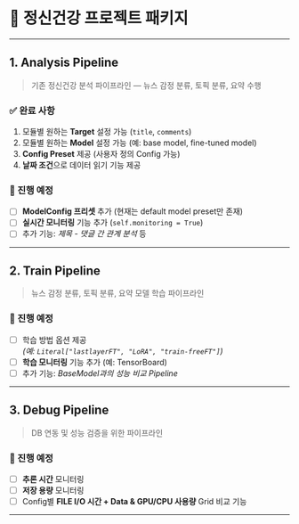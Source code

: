 # 🧠 정신건강 프로젝트 패키지

---

## 1. **Analysis Pipeline**  
> 기존 정신건강 분석 파이프라인 — 뉴스 감정 분류, 토픽 분류, 요약 수행

### ✅ 완료 사항
1. 모듈별 원하는 **Target** 설정 가능 (`title`, `comments`)
2. 모듈별 원하는 **Model** 설정 가능 (예: base model, fine-tuned model)
3. **Config Preset** 제공 (사용자 정의 Config 가능)
4. **날짜 조건**으로 데이터 읽기 기능 제공

### 🚧 진행 예정
- [ ] **ModelConfig 프리셋** 추가 (현재는 default model preset만 존재)
- [ ] **실시간 모니터링** 기능 추가 (`self.monitoring = True`)
- [ ] 추가 기능: *제목 - 댓글 간 관계 분석* 등

---

## 2. **Train Pipeline**  
> 뉴스 감정 분류, 토픽 분류, 요약 모델 학습 파이프라인

### 🚧 진행 예정
- [ ] 학습 방법 옵션 제공  
  *(예: `Literal["lastlayerFT", "LoRA", "train-freeFT"]`)*
- [ ] **학습 모니터링** 기능 추가 (예: TensorBoard)
- [ ] 추가 기능: *BaseModel과의 성능 비교 Pipeline*

---

## 3. **Debug Pipeline**  
> DB 연동 및 성능 검증을 위한 파이프라인

### 🚧 진행 예정
- [ ] **추론 시간** 모니터링
- [ ] **저장 용량** 모니터링
- [ ] Config별 **FILE I/O 시간 + Data & GPU/CPU 사용량** Grid 비교 기능

---
